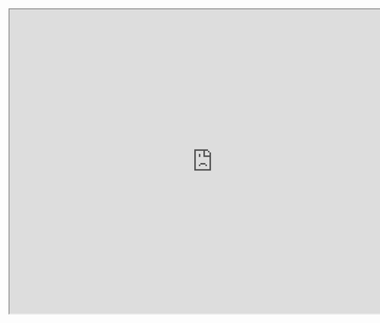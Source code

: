<iframe src="https://phet.colorado.edu/sims/html/energy-forms-and-changes/latest/energy-forms-and-changes_en.html"
        width="800"
        height="600"
        allowfullscreen>
</iframe>

